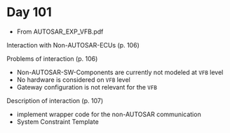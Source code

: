 # Day 101

* From AUTOSAR\_EXP\_VFB.pdf

Interaction with Non-AUTOSAR-ECUs (p. 106)

Problems of interaction (p. 106)
* Non-AUTOSAR-SW-Components are currently not modeled at `VFB` level
* No hardware is considered on `VFB` level
* Gateway configuration is not relevant for the `VFB`

Description of interaction (p. 107)
* implement wrapper code for the non-AUTOSAR communication
* System Constraint Template
